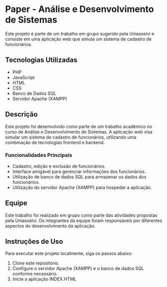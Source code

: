 # Paper - Análise e Desenvolvimento de Sistemas

Este projeto é parte de um trabalho em grupo sugerido pela Uniasselvi e consiste em uma aplicação web que simula um sistema de cadastro de funcionários.

## Tecnologias Utilizadas

- PHP
- JavaScript
- HTML
- CSS
- Banco de Dados SQL
- Servidor Apache (XAMPP)

## Descrição

Este projeto foi desenvolvido como parte de um trabalho acadêmico no curso de Análise e Desenvolvimento de Sistemas. A aplicação web visa simular um sistema de cadastro de funcionários, utilizando uma combinação de tecnologias frontend e backend.

### Funcionalidades Principais

- Cadastro, edição e exclusão de funcionários.
- Interface amigável para gerenciar informações dos funcionários.
- Utilização de banco de dados SQL para armazenar os dados dos funcionários.
- Utilização do servidor Apache (XAMPP) para hospedar a aplicação.

## Equipe

Este trabalho foi realizado em grupo como parte das atividades propostas pela Uniasselvi. Os integrantes da equipe foram responsáveis por diferentes aspectos do desenvolvimento da aplicação.


## Instruções de Uso

Para executar este projeto localmente, siga os passos abaixo:

1. Clone este repositório.
2. Configure o servidor Apache (XAMPP) e o banco de dados SQL conforme necessário.
3. Inicie a aplicação INDEX.HTML
